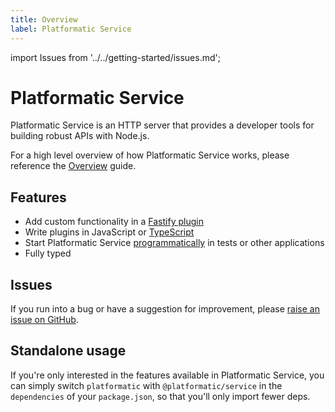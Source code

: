```yaml
---
title: Overview
label: Platformatic Service
---
```


import Issues from '../../getting-started/issues.md';

# Platformatic Service

Platformatic Service is an HTTP server that provides a developer tools for
building robust APIs with Node.js.

For a high level overview of how Platformatic Service works, please reference the
[Overview](../Overview.md) guide.

## Features

- Add custom functionality in a [Fastify plugin](./plugin.md)
- Write plugins in JavaScript or [TypeScript](../cli.md#compile)
- Start Platformatic Service [programmatically](./programmatic.md) in tests or other applications
- Fully typed

## Issues

If you run into a bug or have a suggestion for improvement, please
[raise an issue on GitHub](https://github.com/platformatic/platformatic/issues/new).

## Standalone usage

If you're only interested in the features available in Platformatic Service, you can simply switch `platformatic` with `@platformatic/service` in the `dependencies` of your `package.json`, so that you'll only import fewer deps.

<Issues />
